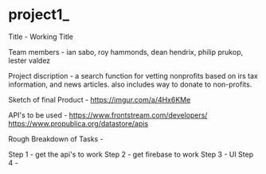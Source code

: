 # project1_

Title - Working Title

Team members - ian sabo, roy hammonds, dean hendrix, philip prukop, lester valdez

Project discription - a search function for vetting nonprofits based on irs tax information, and news articles. also includes way to donate to non-profits.

Sketch of final Product - https://imgur.com/a/4Hx6KMe

API's to be used - https://www.frontstream.com/developers/
                   https://www.propublica.org/datastore/apis

Rough Breakdown of Tasks - 

Step 1 - get the api's to work
Step 2 - get firebase to work
Step 3 - UI
Step 4 - 
